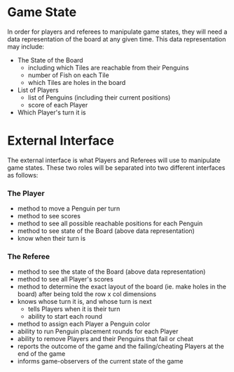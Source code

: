 # Game State
In order for players and referees to manipulate game states, they will need a data representation of the board at any given time. This data representation may include:
- The State of the Board 
    - including which Tiles are reachable from their Penguins
    - number of Fish on each Tile
    - which Tiles are holes in the board
- List of Players
    - list of Penguins (including their current positions)
    - score of each Player
- Which Player's turn it is

# External Interface
The external interface is what Players and Referees will use to manipulate game states. These two roles will be separated into two different interfaces as follows:

### The Player
- method to move a Penguin per turn
- method to see scores
- method to see all possible reachable positions for each Penguin
- method to see state of the Board (above data representation)
- know when their turn is

### The Referee
- method to see the state of the Board (above data representation)
- method to see all Player's scores
- method to determine the exact layout of the board (ie. make holes in the board) after being told the row x col dimensions
- knows whose turn it is, and whose turn is next
    - tells Players when it is their turn
    - ability to start each round
- method to assign each Player a Penguin color
- ability to run Penguin placement rounds for each Player
- ability to remove Players and their Penguins that fail or cheat
- reports the outcome of the game and the failing/cheating Players at the end of the game
- informs game-observers of the current state of the game


